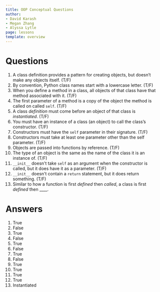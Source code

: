 ```yaml
---
title: OOP Conceptual Questions
author:
- David Karash
- Megan Zhang
- Alyssa Lytle
page: lessons
template: overview
---
```


# Questions

1. A class definition provides a pattern for creating objects, but doesn’t make any objects itself. (T/F)
2. By convention, Python class names start with a lowercase letter. (T/F)
3. When you define a method in a class, all objects of that class have that method associated with it. (T/F)
4. The first parameter of a method is a copy of the object the method is called on called `self`. (T/F)
5. A class *definition* must come before an object of that class is *instantiated*. (T/F)
6. You must have an instance of a class (an object) to call the class’s constructor. (T/F)
7. Constructors must have the `self` parameter in their signature. (T/F)
8. Constructors must take at least one parameter other than the self parameter. (T/F)
9. Objects are passed into functions by reference. (T/F)
10. The type of an object is the same as the name of the class it is an instance of. (T/F)
11. `__init__` doesn't take `self` as an argument when the constructor is called, but it does have it as a parameter. (T/F)
12. `__init__` doesn't contain a `return` statement, but it does return something. (T/F)
13. Similar to how a function is first *defined* then *called*, a class is first *defined* then ____.

# Answers

1. True
2. False
3. True
4. False
5. True
6. False
7. True
8. False
9. True
10. True
11. True
12. True
13. Instantiated